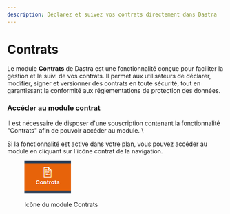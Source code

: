 ```yaml
---
description: Déclarez et suivez vos contrats directement dans Dastra
---
```


# Contrats

Le module **Contrats** de Dastra est une fonctionnalité conçue pour faciliter la gestion et le suivi de vos contrats. Il permet aux utilisateurs de déclarer, modifier, signer et versionner des contrats en toute sécurité, tout en garantissant la conformité aux réglementations de protection des données.

### Accéder au module contrat

Il est nécessaire de disposer d'une souscription contenant la fonctionnalité "Contrats" afin de pouvoir accéder au module. \


Si la fonctionnalité est active dans votre plan, vous pouvez accéder au module en cliquant sur l'icône contrat de la navigation.

<figure><img src="../../.gitbook/assets/image (318).png" alt=""><figcaption><p>Icône du module Contrats</p></figcaption></figure>
